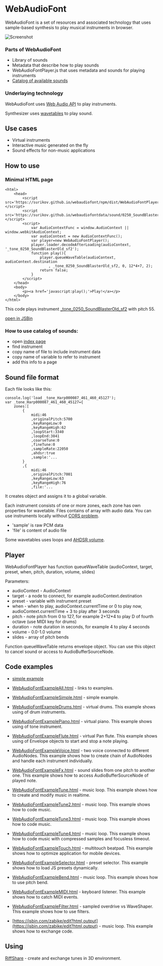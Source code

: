 # WebAudioFont

WebAudioFont is a set of resources and associated technology that uses sample-based synthesis to play musical instruments in browser.

![Screenshot](https://surikov.github.io/riffshare/img/sp320opt.gif)

### Parts of WebAudioFont

- Library of sounds
- Metadata that describe how to play sounds
- WebAudioFontPlayer.js that uses metadata and sounds for playing instruments
- [Catalog of available sounds](https://surikov.github.io/webaudiofontdata/)

### Underlaying technology

WebAudioFont uses [Web Audio API](https://www.google.ru/search?q=web+audio+api) to play instruments.

Synthesizer uses [wavetables](https://www.google.ru/search?q=wavetable+synthesis) to play sound.

## Use cases

- Virtual instruments
- Interactive music generated on the fly
- Sound effects for non-music applications

## How to use

### Minimal HTML page

```
<html>
	<head>
		<script src='https://surikov.github.io/webaudiofont/npm/dist/WebAudioFontPlayer.js'></script>
		<script src='https://surikov.github.io/webaudiofontdata/sound/0250_SoundBlasterOld_sf2.js'></script>
		<script>
			var AudioContextFunc = window.AudioContext || window.webkitAudioContext;
			var audioContext = new AudioContextFunc();
			var player=new WebAudioFontPlayer();
			player.loader.decodeAfterLoading(audioContext, '_tone_0250_SoundBlasterOld_sf2');
			function play(){
				player.queueWaveTable(audioContext, audioContext.destination
					, _tone_0250_SoundBlasterOld_sf2, 0, 12*4+7, 2);
				return false;
			}
		</script>
	</head>
	<body>
		<p><a href='javascript:play();'>Play!</a></p>
	</body>
</html>
```
		
This code plays instrument [_tone_0250_SoundBlasterOld_sf2](https://surikov.github.io/webaudiofontdata/sound/0250_SoundBlasterOld_sf2.html) with pitch 55.

[open in JSBin](http://jsbin.com/hopuhor/1/edit?html,output)


### How to use catalog of sounds:

- open [index page](https://surikov.github.io/webaudiofontdata/sound/)
- find instrument
- copy name of file to include instrument data
- copy name of variable to refer to instrument
- add this info to a page

## Sound file format

Each file looks like this:

```
console.log('load _tone_Harp000087_461_460_45127');
var _tone_Harp000087_461_460_45127={
	zones:[
		{
			midi:46
			,originalPitch:5700
			,keyRangeLow:0
			,keyRangeHigh:62
			,loopStart:3340
			,loopEnd:3841
			,coarseTune:0
			,fineTune:0
			,sampleRate:22050
			,ahdsr:true
			,sample:'...
		}
		,{
			midi:46
			,originalPitch:7001
			,keyRangeLow:63
			,keyRangeHigh:76
			,file:'...
```

It creates object and assigns it to a global variable.

Each instrument consists of one or more zones, each zone has own properties for wavetable. Files contains of array with audio data. You can use instruments locally without [CORS problem](https://www.google.ru/search?q=cors+problem).

- 'sample' is raw PCM data
- 'file' is content of audio file

Some wavetables uses loops and [AHDSR volume](https://www.google.ru/search?q=ahdsr).

## Player

WebAudioFontPlayer has function queueWaveTable (audioContext, target, preset, when, pitch, duration, volume, slides)

Parameters:

- audioContext - AudioContext
- target - a node to connect, for example audioContext.destination
- preset - variable with instrument preset
- when - when to play, audioContext.currentTime or 0 to play now, audioContext.currentTime + 3 to play after 3 seconds
- pitch - note pitch from 0 to 127, for example 2+12*4 to play D of fourth octave (use MIDI key for drums)
- duration - note duration in seconds, for example 4 to play 4 seconds
- volume - 0.0-1.0 volume
- slides - array of pitch bends

Function queueWaveTable returns envelope object. You can use this object to cancel sound or access to AudioBufferSourceNode.

## Code examples

- [simple example](http://jsbin.com/lamidog/1/edit?html,output)

- [WebAudioFontExampleAll.html](https://surikov.github.io/webaudiofont/WebAudioFontExampleAll.html) - links to examples.
- [WebAudioFontExampleSimple.html](https://surikov.github.io/webaudiofont/WebAudioFontExampleSimple.html) - simple example.
- [WebAudioFontExampleDrums.html](https://surikov.github.io/webaudiofont/WebAudioFontExampleDrums.html) - virtual drums. This example shows using of drum instruments.
- [WebAudioFontExamplePiano.html](https://surikov.github.io/webaudiofont/WebAudioFontExamplePiano.html) - virtual piano. This example shows using of tone instrument.
- [WebAudioFontExampleFlute.html](https://surikov.github.io/webaudiofont/WebAudioFontExampleFlute.html) - virtual Pan flute. This example shows using of Envelope objects to start and stop a note playing.
- [WebAudioFontExampleVoice.html](https://surikov.github.io/webaudiofont/WebAudioFontExampleVoice.html) - two voice connected to different AudioNodes. This example shows how to create chain of AudioNodes and handle each instrument individually.
- [WebAudioFontExampleFx.html](https://surikov.github.io/webaudiofont/WebAudioFontExampleFx.html) - sound slides from one pitch to another one. This example shows how to access AudioBufferSourceNode of played note.
- [WebAudioFontExampleTune.html](https://surikov.github.io/webaudiofont/WebAudioFontExampleTune.html) - music loop. This example shows how to create and modify music in realtime.
- [WebAudioFontExampleTune2.html](https://surikov.github.io/webaudiofont/WebAudioFontExampleTune2.html) - music loop. This example shows how to code music.
- [WebAudioFontExampleTune3.html](https://surikov.github.io/webaudiofont/WebAudioFontExampleTune3.html) - music loop. This example shows how to code music.
- [WebAudioFontExampleTune4.html](https://surikov.github.io/webaudiofont/WebAudioFontExampleTune4.html) - music loop. This example shows how to code music with compressed samples and focusless timeout.
- [WebAudioFontExampleTouch.html](https://surikov.github.io/webaudiofont/WebAudioFontExampleTouch.html) - multitouch beatpad. This example shows how to optimize application for mobile devices.
- [WebAudioFontExampleSelector.html](https://surikov.github.io/webaudiofont/WebAudioFontExampleSelector.html) - preset selector. This example shows how to load JS presets dynamically.
- [WebAudioFontExampleBend.html](https://surikov.github.io/webaudiofont/WebAudioFontExampleBend.html) - music loop. This example shows how to use pitch bend.
- [WebAudioFontExampleMIDI.html](https://surikov.github.io/webaudiofont/WebAudioFontExampleMIDI.html) - keyboard listener. This example shows how to catch MIDI events.
- [WebAudioFontExampleFilter.html](https://surikov.github.io/webaudiofont/WebAudioFontExampleFilter.html) - sampled overdrive vs WaveShaper. This example shows how to use filters.
- [https://jsbin.com/zabike/edit?html,output](https://jsbin.com/zabike/edit?html,output) - music loop. This example shows how to exchange code.

## Using

[RiffShare](https://surikov.github.io/riffshare/tools.html) - create and exchange tunes in 3D environment.




